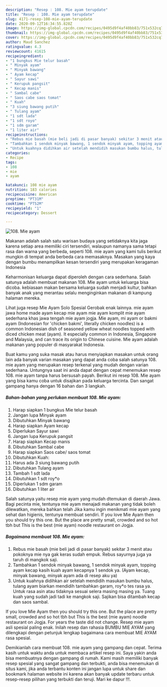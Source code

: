 ```yaml
---
description: "Resep : 108. Mie ayam terupdate"
title: "Resep : 108. Mie ayam terupdate"
slug: 4171-resep-108-mie-ayam-terupdate
date: 2020-09-12T16:34:55.828Z
image: https://img-global.cpcdn.com/recipes/0495d9f4af40bb83/751x532cq70/108-mie-ayam-foto-resep-utama.jpg
thumbnail: https://img-global.cpcdn.com/recipes/0495d9f4af40bb83/751x532cq70/108-mie-ayam-foto-resep-utama.jpg
cover: https://img-global.cpcdn.com/recipes/0495d9f4af40bb83/751x532cq70/108-mie-ayam-foto-resep-utama.jpg
author: Maud Sanchez
ratingvalue: 4.3
reviewcount: 41615
recipeingredient:
- "1 bungkus Mie telur basah"
- " Minyak ayam"
- " Minyak bawang"
- " Ayam kecap"
- " Sayur sawi"
- " Kerupuk pangsit"
- " Kecap manis"
- " Sambal cabe"
- " Saos cabe saos tomat"
- " Kuah"
- "3 siung bawang putih"
- " Tulang ayam"
- "1 sdt lada"
- "1 sdt royo"
- "1 sdm garam"
- "1 liter air"
recipeinstructions:
- "Rebus mie basah (mie beli jadi di pasar banyak) sekitar 3 menit atau pokoknya mie nya gak keras sudah empuk. Rebus sayurnya juga ya taruh di mangkok saji."
- "Tambahkan 1 sendok minyak bawang, 1 sendok minyak ayam, topping ayam kecap kasih kuah ayam kecapnya 1 sendok ya. (Ayam kecap, minyak bawang, minyak ayam ada di resep aku ya)"
- "Untuk kuahnya didihkan air setelah mendidih masukan bumbu halus, tulang ayam biarkan mendidih tambahkan garam, roy*o tes rasa ya. Untuk rasa asin atau tidaknya sesuai selera masing masing ya. Tuang kuah yang sudah jadi tadi ke mangkok saji. Sajikan bisa ditambah kecap dan saos sambal."
categories:
- Recipe
tags:
- 108
- mie
- ayam

katakunci: 108 mie ayam 
nutrition: 183 calories
recipecuisine: American
preptime: "PT31M"
cooktime: "PT52M"
recipeyield: "1"
recipecategory: Dessert

---
```



![108. Mie ayam](https://img-global.cpcdn.com/recipes/0495d9f4af40bb83/751x532cq70/108-mie-ayam-foto-resep-utama.jpg)

Makanan adalah salah satu warisan budaya yang setidaknya kita jaga karena setiap area memiliki ciri tersendiri, walaupun namanya sama tetapi rasa dan warna yang berbeda, seperti 108. mie ayam yang kami tulis berikut mungkin di tempat anda berbeda cara memasaknya. Masakan yang kaya dengan bumbu menampilkan kesan tersendiri yang merupakan keragaman Indonesia

Keharmonisan keluarga dapat diperoleh dengan cara sederhana. Salah satunya adalah membuat makanan 108. Mie ayam untuk keluarga bisa dicoba. kebiasaan makan bersama keluarga sudah menjadi kultur, bahkan banyak anak yang merantau selalu menginginkan makanan di kampung halaman mereka.

Lihat juga resep Mie Ayam Solo Spesial Gerobak enak lainnya. mie ayam jawa home made ayam kecap mie ayam mie ayam komplit mie ayam sederhana khas jawa tengah mie ayam jogja. Mie ayam, mi ayam or bakmi ayam (Indonesian for &#39;chicken bakmi&#39;, literally chicken noodles) is a common Indonesian dish of seasoned yellow wheat noodles topped with diced chicken meat (ayam). It especially common in Indonesia, Singapore and Malaysia, and can trace its origin to Chinese cuisine. Mie ayam adalah makanan yang populer di masyarakat Indonesia.

Buat kamu yang suka masak atau harus menyiapkan masakan untuk orang lain ada banyak varian masakan yang dapat anda coba salah satunya 108. mie ayam yang merupakan resep terkenal yang mudah dengan varian sederhana. Untungnya saat ini anda dapat dengan cepat menemukan resep 108. mie ayam tanpa harus bersusah payah.
Berikut ini resep 108. Mie ayam yang bisa kamu coba untuk disajikan pada keluarga tercinta. Dan sangat gampang hanya dengan 16 bahan dan 3 langkah.


<!--inarticleads1-->

##### Bahan-bahan yang perlukan membuat 108. Mie ayam:

1. Harap siapkan 1 bungkus Mie telur basah
1. Jangan lupa  Minyak ayam
1. Dibutuhkan  Minyak bawang
1. Harap siapkan  Ayam kecap
1. Diperlukan  Sayur sawi
1. Jangan lupa  Kerupuk pangsit
1. Harap siapkan  Kecap manis
1. Dibutuhkan  Sambal cabe
1. Harap siapkan  Saos cabe/ saos tomat
1. Dibutuhkan  Kuah:
1. Harus ada 3 siung bawang putih
1. Dibutuhkan  Tulang ayam
1. Tambah 1 sdt lada
1. Dibutuhkan 1 sdt roy*o
1. Diperlukan 1 sdm garam
1. Dibutuhkan 1 liter air


Salah satunya yaitu resep mie ayam yang mudah dtemukan di daerah Jawa. Bagi pecinta mie, tentunya mie ayam menajadi makanan yang tidak boleh dilewatkan, mereka bahkan telah Jika kamu ingin menikmati mie ayam yang sehat dan higienis, tentunya membuat sendiri. If you love Mie Ayam then you should try this one. But the place are pretty small, crowded and so hot tbh but This is the best (mie ayam) noodle restaurant on Jogja. 

<!--inarticleads2-->

##### Bagaimana membuat  108. Mie ayam:

1. Rebus mie basah (mie beli jadi di pasar banyak) sekitar 3 menit atau pokoknya mie nya gak keras sudah empuk. Rebus sayurnya juga ya taruh di mangkok saji.
1. Tambahkan 1 sendok minyak bawang, 1 sendok minyak ayam, topping ayam kecap kasih kuah ayam kecapnya 1 sendok ya. (Ayam kecap, minyak bawang, minyak ayam ada di resep aku ya)
1. Untuk kuahnya didihkan air setelah mendidih masukan bumbu halus, tulang ayam biarkan mendidih tambahkan garam, roy*o tes rasa ya. Untuk rasa asin atau tidaknya sesuai selera masing masing ya. Tuang kuah yang sudah jadi tadi ke mangkok saji. Sajikan bisa ditambah kecap dan saos sambal.


If you love Mie Ayam then you should try this one. But the place are pretty small, crowded and so hot tbh but This is the best (mie ayam) noodle restaurant on Jogja. For years the taste did not change. Resep mie ayam asli spesial paling enak. Inilah resep dan rahasia BUMBU MIE AYAM yang dilengkapi dengan petunjuk lengkap bagaimana cara membuat MIE AYAM rasa spesial. 

Demikianlah cara membuat 108. mie ayam yang gampang dan cepat. Terima kasih untuk waktu anda untuk membaca artikel resep ini. Saya yakin anda bisa membuatnya dengan gampang di rumah. Kami masih memiliki banyak resep spesial yang sangat gampang dan terbukti, anda bisa menemukan di situs kami, jika anda terbantu konten ini jangan lupa untuk share dan bookmark halaman website ini karena akan banyak update terbaru untuk resep-resep pilihan yang terbukti dan teruji. Mari ke dapur !!!. 
